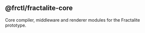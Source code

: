 ## @frctl/fractalite-core

Core compiler, middleware and renderer modules for the Fractalite prototype.
